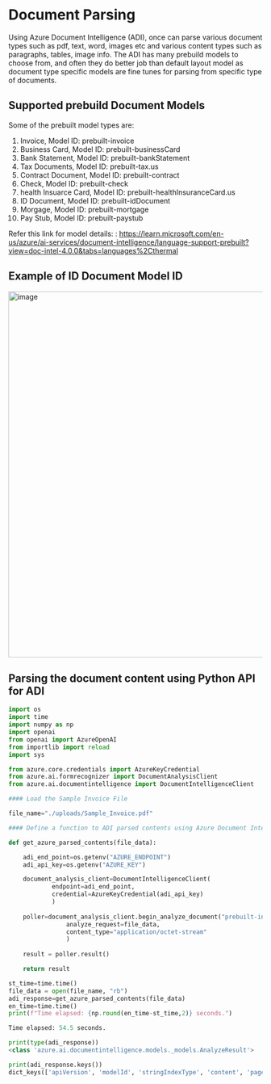 # Document Parsing

Using Azure Document Intelligence (ADI), once can parse various document types such as pdf, text, word, images etc and various content types such as paragraphs, tables, image info. The ADI has many prebuild models to choose from, and often they do better job than default layout model as document type specific models are fine tunes for parsing from specific type of documents. 

## Supported prebuild Document Models

Some of the prebuilt model types are:

1. Invoice, Model ID: prebuilt-invoice
2. Business Card, Model ID: prebuilt-businessCard
3. Bank Statement, Model ID: prebuilt-bankStatement
4. Tax Documents, Model ID: prebuilt-tax.us
5. Contract Document, Model ID: prebuilt-contract
6. Check, Model ID: prebuilt-check
7. health Insuarce Card, Model ID: prebuilt-healthInsuranceCard.us
8. ID Document, Model ID: prebuilt-idDocument
9. Morgage, Model ID: prebuilt-mortgage
10. Pay Stub, Model ID: prebuilt-paystub


Refer this link for model details: : https://learn.microsoft.com/en-us/azure/ai-services/document-intelligence/language-support-prebuilt?view=doc-intel-4.0.0&tabs=languages%2Cthermal

## Example of ID Document Model ID

<img width="725" alt="image" src="https://github.com/user-attachments/assets/bd741971-938c-4ba2-9249-74f59bae9cd7">


## Parsing the document content using Python API for ADI

```python
import os
import time
import numpy as np
import openai
from openai import AzureOpenAI
from importlib import reload
import sys

from azure.core.credentials import AzureKeyCredential
from azure.ai.formrecognizer import DocumentAnalysisClient
from azure.ai.documentintelligence import DocumentIntelligenceClient

#### Load the Sample Invoice File

file_name="./uploads/Sample_Invoice.pdf"

#### Define a function to ADI parsed contents using Azure Document Intelligence Client

def get_azure_parsed_contents(file_data):

    adi_end_point=os.getenv("AZURE_ENDPOINT")
    adi_api_key=os.getenv("AZURE_KEY")

    document_analysis_client=DocumentIntelligenceClient(
            endpoint=adi_end_point, 
            credential=AzureKeyCredential(adi_api_key)
            )
    
    poller=document_analysis_client.begin_analyze_document("prebuilt-invoice",
                analyze_request=file_data,
                content_type="application/octet-stream"
                )
    
    result = poller.result()

    return result

st_time=time.time()
file_data = open(file_name, "rb")
adi_response=get_azure_parsed_contents(file_data)
en_time=time.time()
print(f"Time elapsed: {np.round(en_time-st_time,2)} seconds.")

Time elapsed: 54.5 seconds.

print(type(adi_response))
<class 'azure.ai.documentintelligence.models._models.AnalyzeResult'>

print(adi_response.keys())
dict_keys(['apiVersion', 'modelId', 'stringIndexType', 'content', 'pages', 'tables', 'paragraphs', 'styles', 'contentFormat', 'sections', 'figures'])



